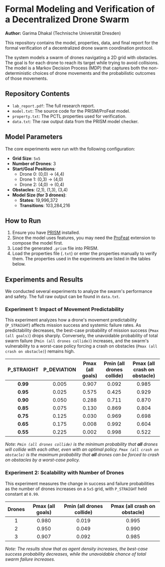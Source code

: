 # Formal Modeling and Verification of a Decentralized Drone Swarm

**Author:** Garima Dhakal (Technische Universität Dresden)

This repository contains the model, properties, data, and final report for the formal verification of a decentralized drone swarm coordination protocol.

The system models a swarm of drones navigating a 2D grid with obstacles. The goal is for each drone to reach its target while trying to avoid collisions. The model is a Markov Decision Process (MDP) that captures both the non-deterministic choices of drone movements and the probabilistic outcomes of those movements.

## Repository Contents
* `lab_report.pdf`: The full research report.
* `model.txt`: The source code for the PRISM/ProFeat model.
* `property.txt`: The PCTL properties used for verification.
* `data.txt`: The raw output data from the PRISM model checker.

## Model Parameters
The core experiments were run with the following configuration:
- **Grid Size**: `5x5`
- **Number of Drones**: 3
- **Start/Goal Positions**:
  - Drone 0: (0,0) -> (4,4)
  - Drone 1: (0,3) -> (4,0)
  - Drone 2: (4,0) -> (0,4)
- **Obstacles**: (2,1), (1,3), (3,4)
- **Model Size (for 3 drones)**:
  - **States**: 19,996,372
  - **Transitions**: 103,284,216

## How to Run
1.  Ensure you have [PRISM](https://www.prismmodelchecker.org/) installed.
2.  Since the model uses features, you may need the [ProFeat](https://wwwtcs.inf.tu-dresden.de/ALGI/PUB/ProFeat/) extension to compose the model first.
3.  Load the generated `.prism` file into PRISM.
4.  Load the properties file (`.txt`) or enter the properties manually to verify them. The properties used in the experiments are listed in the tables below.

## Experiments and Results

We conducted several experiments to analyze the swarm's performance and safety. The full raw output can be found in `data.txt`.

### Experiment 1: Impact of Movement Predictability

This experiment analyzes how a drone's movement predictability (`P_STRAIGHT`) affects mission success and systemic failure rates. As predictability decreases, the best-case probability of mission success (`Pmax (all goals)`) drops sharply. Conversely, the unavoidable probability of total swarm failure (`Pmin (all drones collide)`) increases, and the swarm's vulnerability to a worst-case policy forcing a crash on obstacles (`Pmax (all crash on obstacle)`) remains high.

| P_STRAIGHT | P_DEVIATION | Pmax (all goals) | Pmin (all drones collide) | Pmax (all crash on obstacle) |
| :---: | :---: | :---: | :---: | :---: |
| **0.99** | 0.005 | 0.907 | 0.092 | 0.985 |
| **0.95** | 0.025 | 0.575 | 0.425 | 0.929 |
| **0.90** | 0.050 | 0.288 | 0.711 | 0.870 |
| **0.85** | 0.075 | 0.130 | 0.869 | 0.804 |
| **0.75** | 0.125 | 0.030 | 0.969 | 0.698 |
| **0.65** | 0.175 | 0.008 | 0.992 | 0.604 |
| **0.55** | 0.225 | 0.002 | 0.998 | 0.522 |

*Note: `Pmin (all drones collide)` is the minimum probability that **all** drones will collide with each other, even with an optimal policy. `Pmax (all crash on obstacle)` is the maximum probability that **all** drones can be forced to crash on obstacles by a worst-case policy.*

### Experiment 2: Scalability with Number of Drones

This experiment measures the change in success and failure probabilities as the number of drones increases on a `5x5` grid, with `P_STRAIGHT` held constant at `0.99`.

| Drones | Pmax (all goals) | Pmin (all drones collide) | Pmax (all crash on obstacle) |
| :---: | :---: | :---: | :---: |
| 1 | 0.980 | 0.019 | 0.995 |
| 2 | 0.950 | 0.049 | 0.990 |
| 3 | 0.907 | 0.092 | 0.985 |

*Note: The results show that as agent density increases, the best-case success probability decreases, while the unavoidable chance of total swarm failure increases.*
